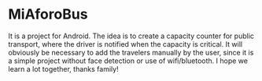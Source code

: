 # MiAforoBus
It is a project for Android. The idea is to create a capacity counter for public transport, 
where the driver is notified when the capacity is critical. It will obviously be necessary to add 
the travelers manually by the user, since it is a simple project without face detection 
or use of wifi/bluetooth. I hope we learn a lot together, thanks family!